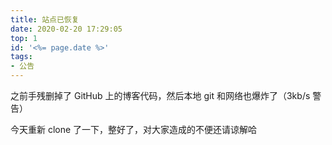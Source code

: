 ```yaml
---
title: 站点已恢复
date: 2020-02-20 17:29:05
top: 1
id: '<%= page.date %>'
tags:
- 公告
---
```

之前手残删掉了 GitHub 上的博客代码，然后本地 git 和网络也爆炸了（3kb/s 警告）

今天重新 clone 了一下，整好了，对大家造成的不便还请谅解哈